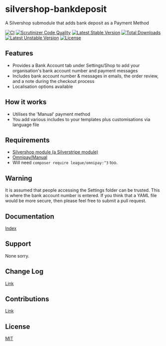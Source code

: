 # silvershop-bankdeposit
A Silvershop submodule that adds bank deposit as a Payment Method

[![CI](https://github.com/AntonyThorpe/silvershop-bankdeposit/actions/workflows/ci.yml/badge.svg)](https://github.com/AntonyThorpe/silvershop-bankdeposit/actions/workflows/ci.yml)
[![Scrutinizer Code Quality](https://scrutinizer-ci.com/g/antonythorpe/silvershop-bankdeposit/badges/quality-score.png?b=master)](https://scrutinizer-ci.com/g/antonythorpe/silvershop-bankdeposit/?branch=master)
[![Latest Stable Version](https://poser.pugx.org/antonythorpe/silvershop-bankdeposit/v/stable)](https://packagist.org/packages/antonythorpe/silvershop-bankdeposit)
[![Total Downloads](https://poser.pugx.org/antonythorpe/silvershop-bankdeposit/downloads)](https://packagist.org/packages/antonythorpe/silvershop-bankdeposit)
[![Latest Unstable Version](https://poser.pugx.org/antonythorpe/silvershop-bankdeposit/v/unstable)](https://packagist.org/packages/antonythorpe/silvershop-bankdeposit)
[![License](https://poser.pugx.org/antonythorpe/silvershop-bankdeposit/license)](https://packagist.org/packages/antonythorpe/silvershop-bankdeposit)

## Features
* Provides a Bank Account tab under Settings/Shop to add your organisation's bank account number and payment messages
* Includes bank account number & messages in emails, the order review, and a note during the checkout process
* Localisation options available

## How it works
* Utilises the 'Manual' payment method
* You add various includes to your templates plus customisations via language file

## Requirements
* [Silvershop module (a Silverstripe module)](https://github.com/silvershop/silvershop-core)
* [Omnipay/Manual](https://github.com/thephpleague/omnipay-manual)
* Will need `composer require league/omnipay:^3` too.

## Warning
It is assumed that people accessing the Settings folder can be trusted.  This is where the bank account number is entered.  If you think that a YAML file would be more secure, then please feel free to submit a pull request.

## Documentation
[Index](/docs/en/index.md)

## Support
None sorry.

## Change Log
[Link](changelog.md)

## Contributions
[Link](contributing.md)

## License
[MIT](LICENSE)
